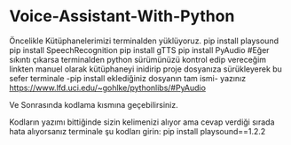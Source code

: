# Voice-Assistant-With-Python

Öncelikle Kütüphanelerimizi terminalden yüklüyoruz.
pip install playsound
pip install SpeechRecognition
pip install gTTS
pip install PyAudio #Eğer sıkıntı çıkarsa terminalden python sürümünüzü kontrol edip vereceğim linkten manuel olarak kütüphaneyi inidirip proje dosyanıza sürükleyerek bu sefer terminale -pip install eklediğiniz dosyanın tam ismi-  yazınız
https://www.lfd.uci.edu/~gohlke/pythonlibs/#PyAudio

Ve Sonrasında kodlama kısmına geçebilirsiniz.

Kodların yazımı bittiğinde sizin kelimenizi alıyor ama cevap verdiği sırada hata alıyorsanız terminale şu kodları girin: pip install playsound==1.2.2
